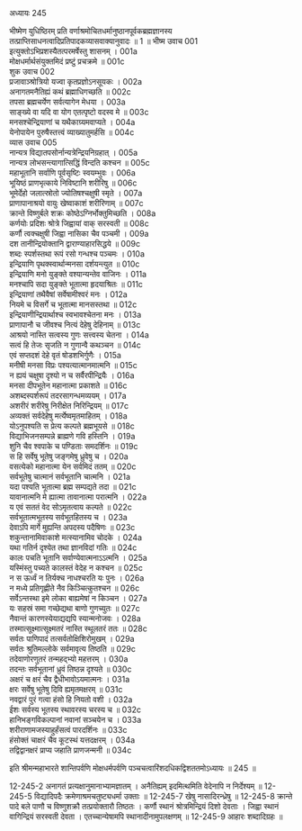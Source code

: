 अध्यायः 245

भीष्मेण युधिष्ठिरम् प्रति वर्णाश्रमोचितधर्मानुष्ठानपूर्वकब्रह्मज्ञानस्य तत्प्राप्तिसाधनत्वादिप्रतिपादकव्यासवाक्यानुवादः ॥ 1 ॥
भीष्म उवाच 	001  
इत्युक्तोऽभिप्रशस्यैतत्परमर्षेस्तु शासनम् ।	001a  
मोक्षधर्मार्थसंयुक्तमिदं प्रष्टुं प्रचक्रमे ॥	001c  
शुक उवाच 	002  
प्रजावाञ्श्रोत्रियो यज्वा कृतप्रज्ञोऽनसूयकः ।	002a  
अनागतमनैतिह्यं कथं ब्रह्माधिगच्छति ॥	002c  
तपसा ब्रह्मचर्येण सर्वत्यागेन मेधया ।	003a  
साङ्ख्ये वा यदि वा योग एतत्पृष्टो वदस्व मे ॥	003c  
मनसश्चेन्द्रियाणां च यथैकाग्र्यमवाप्यते ।	004a  
येनोपायेन पुरुषैस्तत्त्वं व्याख्यातुमर्हसि ॥	004c  
व्यास उवाच 	005  
नान्यत्र विद्यातपसोर्नान्यत्रेन्द्रियनिग्रहात् ।	005a  
नान्यत्र लोभसन्त्यागात्सिद्धिं विन्दति कश्चन ॥	005c  
महाभूतानि सर्वाणि पूर्वसृष्टिः स्वयम्भुवः ।	006a  
भूयिष्ठं प्राणभृत्काये निविष्टानि शरीरिषु ॥	006c  
भूमेर्देहो जलात्स्रोतो ज्योतिषश्चक्षुषी स्मृते ।	007a  
प्राणापानाश्रयो वायुः खेष्वाकाशं शरीरिणाम् ॥	007c  
क्रान्ते विष्णुर्बले शक्रः कोष्ठेऽग्निर्भोक्तुमिच्छति ।	008a  
कर्णयोः प्रदिशः श्रोत्रे जिह्वायां वाक् सरस्वती ॥	008c  
कर्णौ त्वक्चक्षुषी जिह्वा नासिका चैव पञ्चमी ।	009a  
दश तानीन्द्रियोक्तानि द्वाराण्याहारसिद्धये ॥	009c  
शब्दः स्पर्शस्तथा रूपं रसो गन्धश्च पञ्चमः ।	010a  
इन्द्रियाणि पृथक्स्वार्थान्मनसा दर्शयन्त्युत ॥	010c  
इन्द्रियाणि मनो युङ्क्ते वश्यान्यन्तेव वाजिनः ।	011a  
मनश्चापि सदा युङ्क्ते भूतात्मा हृदयाश्रितः ॥	011c  
इन्द्रियाणां तथैवैषां सर्वेषामीश्वरं मनः ।	012a  
नियमे च विसर्गे च भूतात्मा मानसस्तथा ॥	012c  
इन्द्रियाणीन्द्रियार्थाश्च स्वभावश्चेतना मनः ।	013a  
प्राणापानौ च जीवश्च नित्यं देहेषु देहिनाम् ॥	013c  
आश्रयो नास्ति सत्वस्य गुणः सत्त्वस्य चेतना ।	014a  
सत्वं हि तेजः सृजति न गुणान्वै कथञ्चन ॥	014c  
एवं सप्तदशं देहे वृतं षोडशभिर्गुणैः ।	015a  
मनीषी मनसा विप्रः पश्यत्यात्मानमात्मनि ॥	015c  
न ह्ययं चक्षुषा दृश्यो न च सर्वैरपीन्द्रियैः ।	016a  
मनसा दीपभूतेन महानात्मा प्रकाशते ॥	016c  
अशब्दस्पर्शरूपं तदरसागन्धमव्ययम् ।	017a  
अशरीरं शरीरेषु निरीक्षेत निरिन्द्रियम् ॥	017c  
अव्यक्तं सर्वदेहेषु मर्त्येष्वमृतमाहितम् ।	018a  
योऽनुपश्यति स प्रेत्य कल्पते ब्रह्मभूयसे ॥	018c  
विद्याभिजनसम्पन्ने ब्राह्मणे गवि हस्तिनि ।	019a  
शुनि चैव श्वपाके च पण्डिताः समदर्शिनः ॥	019c  
स हि सर्वेषु भूतेषु जङ्गमेषु ध्रुवेषु च ।	020a  
वसत्येको महानात्मा येन सर्वमिदं ततम् ॥	020c  
सर्वभूतेषु चात्मानं सर्वभूतानि चात्मनि ।	021a  
यदा पश्यति भूतात्मा ब्रह्म सम्पद्यते तदा ॥	021c  
यावानात्मनि मे ह्यात्मा तावानात्मा परात्मनि ।	022a  
य एवं सततं वेद सोऽमृतत्वाय कल्पते ॥	022c  
सर्वभूतात्मभूतस्य सर्वभूतहितस्य च ।	023a  
देवाऽपि मार्गे मुह्यन्ति अपदस्य पदैषिणः ॥	023c  
शकुन्तानामिवाकाशे मत्स्यानामिव चोदके ।	024a  
यथा गतिर्न दृश्येत तथा ज्ञानविदां गतिः ॥	024c  
कालः पचति भूतानि सर्वाण्येवात्मनाऽऽत्मनि ।	025a  
यस्मिंस्तु पच्यते कालस्तं वेदेह न कश्चन ॥	025c  
न स ऊर्ध्वं न तिर्यक्च नाधश्चरति यः पुनः ।	026a  
न मध्ये प्रतिगृह्णीते नैव किञ्चित्कुतश्चन ॥	026c  
सर्वेऽन्तस्था इमे लोका बाह्यमेषां न किञ्चन ।	027a  
यः सहस्रं समा गच्छेद्यथा बाणो गुणच्युतः ॥	027c  
नैवान्तं कारणस्येयाद्यद्यपि स्यान्मनोजवः ।	028a  
तस्मात्सूक्ष्मात्सूक्ष्मतरं नास्ति स्थूलतरं ततः ॥	028c  
सर्वतः पाणिपादं तत्सर्वतोक्षिशिरोमुखम् ।	029a  
सर्वतः श्रुतिमल्लोके सर्वमावृत्य तिष्ठति ॥	029c  
तदेवाणोरणुतरं तन्महद्भ्यो महत्तरम् ।	030a  
तदन्तः सर्वभूतानां ध्रुवं तिष्ठन्न दृश्यते ॥	030c  
अक्षरं च क्षरं चैव द्वैधीभावोऽयमात्मनः ।	031a  
क्षरः सर्वेषु भूतेषु दिवि ह्यमृतमक्षरम् ॥	031c  
नवद्वारं पुरं गत्वा हंसो हि नियतो वशी ।	032a  
ईशः सर्वस्य भूतस्य स्थावरस्य चरस्य च ॥	032c  
हानिभङ्गविकल्पानां नवानां सञ्चयेन च ।	033a  
शरीराणामजस्याहुर्हंसत्वं पारदर्शिनः ॥	033c  
हंसोक्तं चाक्षरं चैव कूटस्थं यत्तदक्षरम् ।	034a  
तद्विद्वानक्षरं प्राप्य जहाति प्राणजन्मनी ॥ 	034c  

इति श्रीमन्महाभारते शान्तिपर्वणि मोक्षधर्मपर्वणि पञ्चचत्वारिंशदधिकद्विशततमोऽध्यायः ॥ 245 ॥

12-245-2 अनागतं प्रत्यक्षानुमानाभ्यामज्ञातम् । अनैतिह्यम् इदमित्थमिति वेदेनापि न निर्देश्यम् ॥ 12-245-5 विद्यादिपदैः क्रमेणाश्रमचतुष्ट्यधर्मा उक्ताः ॥ 12-245-7 खेषु नासादिरन्ध्रेषु ॥ 12-245-8 क्रान्ते पादे बले पाणौ च विष्णुशक्रौ तत्प्रयोक्तारौ तिष्ठतः । कर्णौ स्थानं श्रोत्रमिन्द्रियं दिशो देवताः । जिह्वा स्थानं वागिन्द्रियं सरस्वती देवता । एतच्चान्येषामपि स्थानादीनामुपलक्षणम् ॥ 12-245-9 आहारः शब्दादिग्रहः ॥
